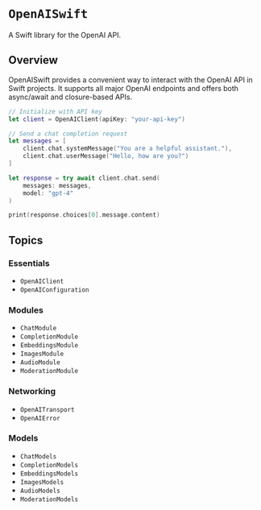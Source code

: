# ``OpenAISwift``

A Swift library for the OpenAI API.

## Overview

OpenAISwift provides a convenient way to interact with the OpenAI API in Swift projects. It supports all major OpenAI endpoints and offers both async/await and closure-based APIs.

```swift
// Initialize with API key
let client = OpenAIClient(apiKey: "your-api-key")

// Send a chat completion request
let messages = [
    client.chat.systemMessage("You are a helpful assistant."),
    client.chat.userMessage("Hello, how are you?")
]

let response = try await client.chat.send(
    messages: messages,
    model: "gpt-4"
)

print(response.choices[0].message.content)
```

## Topics

### Essentials

- ``OpenAIClient``
- ``OpenAIConfiguration``

### Modules

- ``ChatModule``
- ``CompletionModule``
- ``EmbeddingsModule``
- ``ImagesModule``
- ``AudioModule``
- ``ModerationModule``

### Networking

- ``OpenAITransport``
- ``OpenAIError``

### Models

- ``ChatModels``
- ``CompletionModels``
- ``EmbeddingsModels``
- ``ImagesModels``
- ``AudioModels``
- ``ModerationModels``